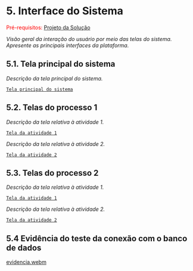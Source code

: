
# 5. Interface do Sistema

<span style="color:red">Pré-requisitos: <a href="4-Projeto-Solucao.md"> Projeto da Solução</a></span>

_Visão geral da interação do usuário por meio das telas do sistema. Apresente as principais interfaces da plataforma._

## 5.1. Tela principal do sistema

_Descrição da tela principal do sistema._

[`Tela principal do sistema`](images/)


## 5.2. Telas do processo 1

_Descrição da tela relativa à atividade 1._

[`Tela da atividade 1`](images/)

_Descrição da tela relativa à atividade 2._

[`Tela da atividade 2`](images/)


## 5.3. Telas do processo 2

_Descrição da tela relativa à atividade 1._

[`Tela da atividade 1`](images/)

_Descrição da tela relativa à atividade 2._

[`Tela da atividade 2`](images/)

## 5.4 Evidência do teste da conexão com o banco de dados
[evidencia.webm](https://github.com/user-attachments/assets/19b70c71-b1d0-4715-8a4a-f9dff7230855)
